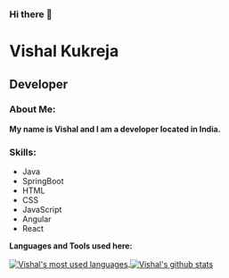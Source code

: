 ### Hi there 👋

# Vishal Kukreja
## Developer
### About Me:
**My name is Vishal and I am a developer located in India.**

### Skills:

* Java
* SpringBoot
* HTML
* CSS
* JavaScript
* Angular
* React

**Languages and Tools used here:**  

<a href="https://github.com/vishalkukreja">
  <img align="center" src="https://github-readme-stats.vercel.app/api/top-langs/?username=vishalkukreja&theme=light&count_private=true&layout=compact" alt="Vishal's most used languages" />
</a>
<a href="https://github.com/vishalkukreja">
 <img align="center" src="https://github-readme-stats.vercel.app/api?username=vishalkukreja&show_icons=true&theme=light&line_height=27&include_all_commits=true&count_private=true&hide=issues,prs,contribs" alt="Vishal's github stats"/>
</a>
